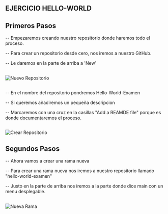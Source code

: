 ## EJERCICIO HELLO-WORLD

## Primeros Pasos

-- Empezaremos creando nuestro repositorio donde haremos todo el proceso.

-- Para crear un repositorio desde cero, nos iremos a nuestro GitHub.

-- Le daremos en la parte de arriba  a 'New'


##

![Nuevo Repositorio](https://github.com/AlejandroRocaMateu/hello-world-examen/blob/19f41cf2a5d6bd43789560d43a326f9b6a6465df/1.PNG)

##

-- En el nombre del repositorio pondremos Hello-World-Examen

-- Si queremos añadiremos un pequeña descripcion

-- Marcaremos con una cruz en la casillas "Add a REAMDE file" porque es donde documentaremos el proceso.

##

![Crear Repositorio](https://github.com/AlejandroRocaMateu/hello-world-examen/blob/7fa699ea33de5c75babd01e680649f6b556135f5/1.1.PNG)


## Segundos Pasos

-- Ahora vamos a crear una rama nueva

-- Para crear una rama nueva nos iremos a nuestro repositorio llamado "hello-world-examen"

-- Justo en la parte de arriba nos iremos a la parte donde dice main con un menu desplegable.

##

![Nueva Rama]()




